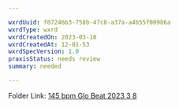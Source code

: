 ```yaml
---

wxrdUuid: f07246b3-758b-47c8-a37a-a4b55f00986a
wxrdType: wxrd
wxrdCreatedOn: 2023-03-10
wxrdCreatedAt: 12-01-53
wxrdSpecVersion: 1.0
praxisStatus: needs review 
summary: needed

---
```


Folder Link: [145 bpm Glo Beat 2023 3 8](https://drive.google.com/drive/folders/1vQIhlwyYvSylMCWbzFDipLtpn3oTmBab)

